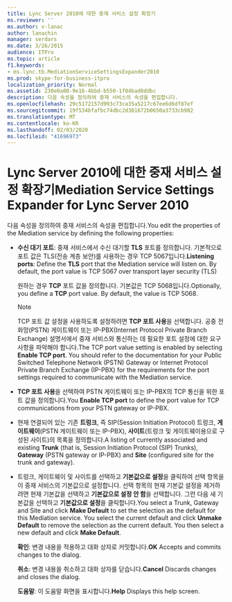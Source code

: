 ```yaml
---
title: Lync Server 2010에 대한 중재 서비스 설정 확장기
ms.reviewer: ''
ms.author: v-lanac
author: lanachin
manager: serdars
ms.date: 3/26/2015
audience: ITPro
ms.topic: article
f1.keywords:
- ms.lync.tb.MediationServiceSettingsExpander2010
ms.prod: skype-for-business-itpro
localization_priority: Normal
ms.assetid: 230e0a08-9e16-4bbd-b550-1f04bad8ddbc
description: 다음 속성을 정의하여 중재 서비스의 속성을 편집합니다.
ms.openlocfilehash: 29c5172157d993c73ca35a5217c67ee6d6df87ef
ms.sourcegitcommit: 19f534bfafbc74dbc2d381672b0650a3733cb982
ms.translationtype: MT
ms.contentlocale: ko-KR
ms.lasthandoff: 02/03/2020
ms.locfileid: "41696973"
---
```

# <a name="mediation-service-settings-expander-for-lync-server-2010"></a><span data-ttu-id="57ddf-103">Lync Server 2010에 대한 중재 서비스 설정 확장기</span><span class="sxs-lookup"><span data-stu-id="57ddf-103">Mediation Service Settings Expander for Lync Server 2010</span></span>
 
<span data-ttu-id="57ddf-104">다음 속성을 정의하여 중재 서비스의 속성을 편집합니다.</span><span class="sxs-lookup"><span data-stu-id="57ddf-104">You edit the properties of the Mediation service by defining the following properties:</span></span>
  
- <span data-ttu-id="57ddf-p101">**수신 대기 포트**: 중재 서비스에서 수신 대기할 **TLS** 포트를 정의합니다. 기본적으로 포트 값은 TLS(전송 계층 보안)를 사용하는 경우 TCP 5067입니다.</span><span class="sxs-lookup"><span data-stu-id="57ddf-p101">**Listening ports**: Define the **TLS** port that the Mediation service will listen on. By default, the port value is TCP 5067 over transport layer security (TLS)</span></span>
    
    <span data-ttu-id="57ddf-p102">원하는 경우 **TCP** 포트 값을 정의합니다. 기본값은 TCP 5068입니다.</span><span class="sxs-lookup"><span data-stu-id="57ddf-p102">Optionally, you define a **TCP** port value. By default, the value is TCP 5068.</span></span>
    
    > [!NOTE]
    > <span data-ttu-id="57ddf-p103">TCP 포트 값 설정을 사용하도록 설정하려면 **TCP 포트 사용**을 선택합니다. 공중 전화망(PSTN) 게이트웨이 또는 IP-PBX(Internet Protocol Private Branch Exchange) 설명서에서 중재 서비스와 통신하는 데 필요한 포트 설정에 대한 요구 사항을 파악해야 합니다.</span><span class="sxs-lookup"><span data-stu-id="57ddf-p103">The TCP port value setting is enabled by selecting **Enable TCP port**. You should refer to the documentation for your Public Switched Telephone Network (PSTN) Gateway or Internet Protocol Private Branch Exchange (IP-PBX) for the requirements for the port settings required to communicate with the Mediation service.</span></span> 
  
- <span data-ttu-id="57ddf-111">**TCP 포트 사용**을 선택하여 PSTN 게이트웨이 또는 IP-PBX의 TCP 통신을 위한 포트 값을 정의합니다.</span><span class="sxs-lookup"><span data-stu-id="57ddf-111">You **Enable TCP port** to define the port value for TCP communications from your PSTN gateway or IP-PBX.</span></span>
    
- <span data-ttu-id="57ddf-112">현재 연결되어 있는 기존 **트렁크**, 즉 SIP(Session Initiation Protocol) 트렁크, **게이트웨이**(PSTN 게이트웨이 또는 IP-PBX), **사이트**(트렁크 및 게이트웨이용으로 구성된 사이트)의 목록을 정의합니다.</span><span class="sxs-lookup"><span data-stu-id="57ddf-112">A listing of currently associated and existing **Trunk** (that is, Session Initiation Protocol (SIP) Trunks), **Gateway** (PSTN gateway or IP-PBX) and **Site** (configured site for the trunk and gateway).</span></span>
    
- <span data-ttu-id="57ddf-p104">트렁크, 게이트웨이 및 사이트를 선택하고 **기본값으로 설정**을 클릭하여 선택 항목을 이 중재 서비스의 기본값으로 설정합니다. 선택 항목의 현재 기본값 설정을 제거하려면 현재 기본값을 선택하고 **기본값으로 설정 안 함**을 선택합니다. 그런 다음 새 기본값을 선택하고 **기본값으로 설정**을 클릭합니다.</span><span class="sxs-lookup"><span data-stu-id="57ddf-p104">You select a Trunk, Gateway and Site and click **Make Default** to set the selection as the default for this Mediation service. You select the current default and click **Unmake Default** to remove the selection as the current default. You then select a new default and click **Make Default**.</span></span>
    
  <span data-ttu-id="57ddf-116">**확인**: 변경 내용을 적용하고 대화 상자로 커밋합니다.</span><span class="sxs-lookup"><span data-stu-id="57ddf-116">**OK** Accepts and commits changes to the dialog.</span></span>
  
  <span data-ttu-id="57ddf-117">**취소**: 변경 내용을 취소하고 대화 상자를 닫습니다.</span><span class="sxs-lookup"><span data-stu-id="57ddf-117">**Cancel** Discards changes and closes the dialog.</span></span>
  
  <span data-ttu-id="57ddf-118">**도움말**: 이 도움말 화면을 표시합니다.</span><span class="sxs-lookup"><span data-stu-id="57ddf-118">**Help** Displays this help screen.</span></span>
  

